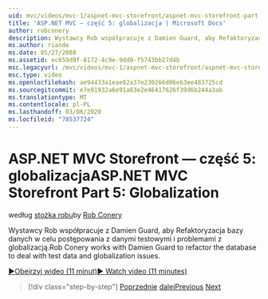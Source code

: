 ```yaml
---
uid: mvc/videos/mvc-1/aspnet-mvc-storefront/aspnet-mvc-storefront-part-5-globalization
title: 'ASP.NET MVC — część 5: globalizacja | Microsoft Docs'
author: robconery
description: Wystawcy Rob współpracuje z Damien Guard, aby Refaktoryzacja bazy danych w celu postępowania z danymi testowymi i problemami z globalizacją.
ms.author: riande
ms.date: 05/27/2008
ms.assetid: ec659d9f-8172-4c9e-9dd0-f5743bb27d4b
msc.legacyurl: /mvc/videos/mvc-1/aspnet-mvc-storefront/aspnet-mvc-storefront-part-5-globalization
msc.type: video
ms.openlocfilehash: ae94433a1eae82a37e230266d06eb3ee483725cd
ms.sourcegitcommit: e7e91932a6e91a63e2e46417626f39d6b244a3ab
ms.translationtype: MT
ms.contentlocale: pl-PL
ms.lasthandoff: 03/06/2020
ms.locfileid: "78537724"
---
```

# <a name="aspnet-mvc-storefront-part-5-globalization"></a><span data-ttu-id="b88b4-103">ASP.NET MVC Storefront — część 5: globalizacja</span><span class="sxs-lookup"><span data-stu-id="b88b4-103">ASP.NET MVC Storefront Part 5: Globalization</span></span>

<span data-ttu-id="b88b4-104">według [stożka robu](https://github.com/robconery)</span><span class="sxs-lookup"><span data-stu-id="b88b4-104">by [Rob Conery](https://github.com/robconery)</span></span>

<span data-ttu-id="b88b4-105">Wystawcy Rob współpracuje z Damien Guard, aby Refaktoryzacja bazy danych w celu postępowania z danymi testowymi i problemami z globalizacją.</span><span class="sxs-lookup"><span data-stu-id="b88b4-105">Rob Conery works with Damien Guard to refactor the database to deal with test data and globalization issues.</span></span>

[<span data-ttu-id="b88b4-106">&#9654;Obejrzyj wideo (11 minut)</span><span class="sxs-lookup"><span data-stu-id="b88b4-106">&#9654; Watch video (11 minutes)</span></span>](https://channel9.msdn.com/Blogs/ASP-NET-Site-Videos/aspnet-mvc-storefront-part-5-globalization)

> [!div class="step-by-step"]
> <span data-ttu-id="b88b4-107">[Poprzednie](aspnet-mvc-storefront-part-4-linq-to-sql-spike.md)
> [dalej](aspnet-mvc-storefront-part-6-finishing-the-repository-and-initial-ui-work.md)</span><span class="sxs-lookup"><span data-stu-id="b88b4-107">[Previous](aspnet-mvc-storefront-part-4-linq-to-sql-spike.md)
[Next](aspnet-mvc-storefront-part-6-finishing-the-repository-and-initial-ui-work.md)</span></span>
